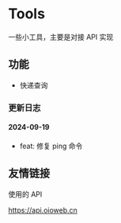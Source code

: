 # Tools

一些小工具，主要是对接 API 实现

## 功能

- 快递查询

### 更新日志

#### 2024-09-19

- feat: 修复 ping 命令

## 友情链接

使用的 API

https://api.oioweb.cn
